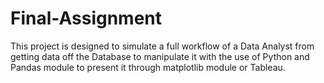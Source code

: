 # Final-Assignment
This project is designed to simulate a full workflow of a Data Analyst from getting data off the Database to manipulate it with the use of Python and Pandas module to present it through matplotlib module or Tableau.
